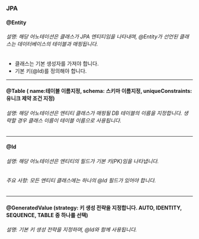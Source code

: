 ### JPA 
#### @Entity
###### 설명: 해당 어노테이션은 클래스가 JPA 엔티티임을 나타내며, @Entity가 선언된 클래스는 데이터베이스의 테이블과 매핑됩니다.
- 클래스는 기본 생성자를 가져야 합니다.
- 기본 키(@Id)를 정의해야 합니다.
- ------------------------------------------------------------------------------------------------------------------------------------------------
#### @Table ( name:테이블 이름지정, schema: 스키마 이름지정, uniqueConstraints: 유니크 제약 조건 지정)
###### 설명: 해당 어노테이션은 엔티티 클래스가 매핑될 DB 테이블의 이름을 지정합니다. 생략할 경우 클래스 이름이 테이블 이름으로 사용됩니다.
------------------------------------------------------------------------------------------------------------------------------------------------
#### @Id
###### 설명: 해당 어노테이션은 엔티티의 필드가 기본 키(PK)임을 나타냅니다.
###### 주요 사항: 모든 엔티티 클래스에는 하나의 @Id 필드가 있어야 합니다.
------------------------------------------------------------------------------------------------------------------------------------------------
#### @GeneratedValue (strategy: 키 생성 전략을 지정합니다. AUTO, IDENTITY, SEQUENCE, TABLE 중 하나를 선택)
###### 설명: 기본 키 생성 전략을 지정하며, @Id와 함께 사용됩니다.

